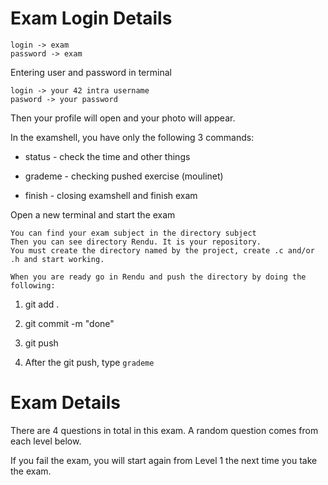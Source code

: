 # Exam Login Details

    login -> exam
    password -> exam

Entering user and password in terminal

    login -> your 42 intra username
    pasword -> your password

    
Then your profile will open and your photo will appear.

In the  examshell, you have only the following 3 commands:

- status - check the time and other things

- grademe - checking pushed exercise (moulinet)

- finish - closing examshell and finish exam


Open a new terminal and start the exam

    You can find your exam subject in the directory subject
    Then you can see directory Rendu. It is your repository.
    You must create the directory named by the project, create .c and/or .h and start working.
    
    When you are ready go in Rendu and push the directory by doing the following:
    
1. git add .

2. git commit -m "done"

3. git push

4. After the git push, type `grademe`


# Exam Details

There are 4 questions in total in this exam. A random question comes from each level below.

If you fail the exam, you will start again from Level 1 the next time you take the exam.
